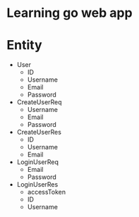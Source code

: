 # Learning go web app

# Entity
- User
  - ID
  - Username
  - Email
  - Password
- CreateUserReq
  - Username
  - Email
  - Password
- CreateUserRes
  - ID
  - Username
  - Email
- LoginUserReq
  - Email
  - Password
- LoginUserRes
  - accessToken
  - ID
  - Username